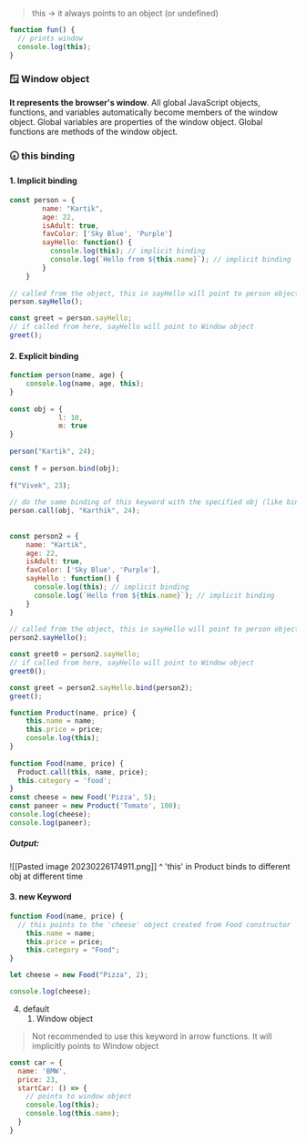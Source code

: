 > this → it always points to an object (or undefined)

```js
function fun() {
  // prints window
  console.log(this);
}
```

### 🪟 Window object

**It represents the browser's window**. All global JavaScript objects, functions, and variables automatically become members of the window object. Global variables are properties of the window object. Global functions are methods of the window object.

### 🕣 this binding

#### 1.  Implicit binding

```js
const person = {
		name: "Kartik",
		age: 22,
		isAdult: true,
		favColor: ['Sky Blue', 'Purple']
		sayHello: function() {
		  console.log(this); // implicit binding
		  console.log(`Hello from ${this.name}`); // implicit binding
		}
	}
        
// called from the object, this in sayHello will point to person object
person.sayHello(); 

const greet = person.sayHello;
// if called from here, sayHello will point to Window object
greet(); 
```

#### 2.  Explicit binding
```js
function person(name, age) {
    console.log(name, age, this);
}
        
const obj = {
            l: 10,
            m: true
}
        
person("Kartik", 24);
        
const f = person.bind(obj);
        
f("Vivek", 23);
        
// do the same binding of this keyword with the specified obj (like bind)
person.call(obj, "Karthik", 24);
        
        
const person2 = {
	name: "Kartik",
	age: 22,
	isAdult: true,
	favColor: ['Sky Blue', 'Purple'],
	sayHello : function() {
	  console.log(this); // implicit binding
	  console.log(`Hello from ${this.name}`); // implicit binding
	}
}
        
// called from the object, this in sayHello will point to person object
person2.sayHello(); 

const greet0 = person2.sayHello;
// if called from here, sayHello will point to Window object
greet0();

const greet = person2.sayHello.bind(person2);
greet();

```

```js
function Product(name, price) {
	this.name = name;
	this.price = price;
	console.log(this);
}
        
function Food(name, price) {
  Product.call(this, name, price);
  this.category = 'food';
}
const cheese = new Food('Pizza', 5);
const paneer = new Product('Tomato', 100);
console.log(cheese);
console.log(paneer);
```
        
##### Output:
![[Pasted image 20230226174911.png]]
^ 'this' in Product binds to different obj at different time

#### 3.  new Keyword
```js
function Food(name, price) {
  // this points to the 'cheese' object created from Food constructor
	this.name = name;
	this.price = price;
	this.category = "Food";
}

let cheese = new Food("Pizza", 2);

console.log(cheese);
```   
4.  default
	1.  Window object

> Not recommended to use this keyword in arrow functions. It will implicitly points to Window object

```js
const car = {
  name: 'BMW',
  price: 23,
  startCar: () => {
    // points to window object
    console.log(this);
    console.log(this.name);
  }
}
```